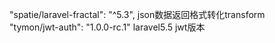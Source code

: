   
  
"spatie/laravel-fractal": "^5.3",  json数据返回格式转化transform  
"tymon/jwt-auth": "1.0.0-rc.1"     laravel5.5 jwt版本  
